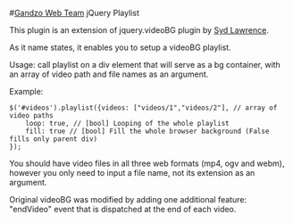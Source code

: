 #[Gandzo Web Team](http://gandzo.com) jQuery Playlist

This plugin is an extension of jquery.videoBG plugin by [Syd Lawrence](www.sydlawrence.com).

As it name states, it enables you to setup a videoBG playlist.

Usage: call playlist on a div element that will serve as a bg container, with an array of video path and file names as an argument.

Example: 

    $('#videos').playlist({videos: ["videos/1","videos/2"], // array of video paths
        loop: true, // [bool] Looping of the whole playlist
        fill: true // [bool] Fill the whole browser background (False fills only parent div)
    });

You should have video files in all three web formats (mp4, ogv and webm), however you only need to input a file name, not its extension as an argument. 

Original videoBG was modified by adding one additional feature: "endVideo" event that is dispatched at the end of each video.